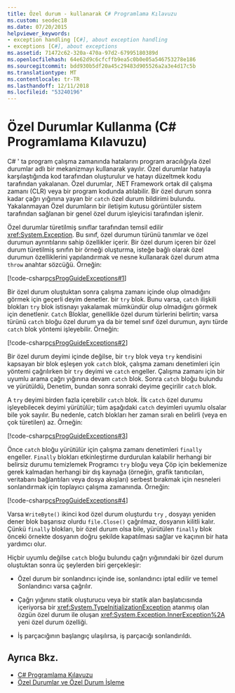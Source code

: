 ```yaml
---
title: Özel durum - kullanarak C# Programlama Kılavuzu
ms.custom: seodec18
ms.date: 07/20/2015
helpviewer_keywords:
- exception handling [C#], about exception handling
- exceptions [C#], about exceptions
ms.assetid: 71472c62-320a-470a-97d2-67995180389d
ms.openlocfilehash: 64e62d9c6cfcffb9ea5c0b0e05a546753278e186
ms.sourcegitcommit: bdd930b5df20a45c29483d905526a2a3e4d17c5b
ms.translationtype: MT
ms.contentlocale: tr-TR
ms.lasthandoff: 12/11/2018
ms.locfileid: "53240196"
---
```

# <a name="using-exceptions-c-programming-guide"></a>Özel Durumlar Kullanma (C# Programlama Kılavuzu)
C# ' ta program çalışma zamanında hatalarını program aracılığıyla özel durumlar adlı bir mekanizmayı kullanarak yayılır. Özel durumlar hatayla karşılaştığında kod tarafından oluşturulur ve hatayı düzeltmek kodu tarafından yakalanan. Özel durumlar, .NET Framework ortak dil çalışma zamanı (CLR) veya bir program kodunda atılabilir. Bir özel durum sonra kadar çağrı yığınına yayan bir `catch` özel durum bildirimi bulundu. Yakalanmayan Özel durumların bir iletişim kutusu görüntüler sistem tarafından sağlanan bir genel özel durum işleyicisi tarafından işlenir.  
  
 Özel durumlar türetilmiş sınıflar tarafından temsil edilir <xref:System.Exception>. Bu sınıf, özel durumun türünü tanımlar ve özel durumun ayrıntılarını sahip özellikler içerir. Bir özel durum içeren bir özel durum türetilmiş sınıfın bir örneği oluşturma, isteğe bağlı olarak özel durumun özelliklerini yapılandırmak ve nesne kullanarak özel durum atma `throw` anahtar sözcüğü. Örneğin:  
  
 [!code-csharp[csProgGuideExceptions#1](../../../csharp/programming-guide/exceptions/codesnippet/CSharp/using-exceptions_1.cs)]  
  
 Bir özel durum oluştuktan sonra çalışma zamanı içinde olup olmadığını görmek için geçerli deyim denetler. bir `try` blok. Bunu varsa, `catch` ilişkili blokları `try` blok istisnayı yakalamak mümkündür olup olmadığını görmek için denetlenir. `Catch` Bloklar, genellikle özel durum türlerini belirtin; varsa türünü `catch` bloğu özel durum ya da bir temel sınıf özel durumun, aynı türde `catch` blok yöntemi işleyebilir. Örneğin:  
  
 [!code-csharp[csProgGuideExceptions#2](../../../csharp/programming-guide/exceptions/codesnippet/CSharp/using-exceptions_2.cs)]  
  
 Bir özel durum deyimi içinde değilse, bir `try` blok veya `try` kendisini kapsayan bir blok eşleşen yok `catch` blok, çalışma zamanı denetimleri için yöntemi çağrılırken bir `try` deyimi ve `catch` engeller. Çalışma zamanı için bir uyumlu arama çağrı yığınına devam `catch` blok. Sonra `catch` bloğu bulundu ve yürütüldü, Denetim, bundan sonra sonraki deyime geçirilir `catch` blok.  
  
 A `try` deyimi birden fazla içerebilir `catch` blok. İlk `catch` özel durumu işleyebilecek deyimi yürütülür; tüm aşağıdaki `catch` deyimleri uyumlu olsalar bile yok sayılır. Bu nedenle, catch blokları her zaman sıralı en belirli (veya en çok türetilen) az. Örneğin:  
  
 [!code-csharp[csProgGuideExceptions#3](../../../csharp/programming-guide/exceptions/codesnippet/CSharp/using-exceptions_3.cs)]  
  
 Önce `catch` bloğu yürütülür için çalışma zamanı denetimleri `finally` engeller. `Finally` blokları etkinleştirme durdurulan kalabilir herhangi bir belirsiz durumu temizlemek Programcı `try` bloğu veya Çöp için beklemenize gerek kalmadan herhangi bir dış kaynağa (örneğin, grafik tanıtıcıları, veritabanı bağlantıları veya dosya akışları) serbest bırakmak için nesneleri sonlandırmak için toplayıcı çalışma zamanında. Örneğin:  
  
 [!code-csharp[csProgGuideExceptions#4](../../../csharp/programming-guide/exceptions/codesnippet/CSharp/using-exceptions_4.cs)]  
  
 Varsa `WriteByte()` ikinci kod özel durum oluşturdu `try` , dosyayı yeniden dener blok başarısız olurdu `file.Close()` çağrılmaz, dosyanın kilitli kalır. Çünkü `finally` blokları, bir özel durum olsa bile, yürütülen `finally` blok önceki örnekte dosyanın doğru şekilde kapatılması sağlar ve kaçının bir hata yardımcı olur.  
  
 Hiçbir uyumlu değilse `catch` bloğu bulundu çağrı yığınındaki bir özel durum oluştuktan sonra üç şeylerden biri gerçekleşir:  
  
-   Özel durum bir sonlandırıcı içinde ise, sonlandırıcı iptal edilir ve temel Sonlandırıcı varsa çağrılır.  
  
-   Çağrı yığınını statik oluşturucu veya bir statik alan başlatıcısında içeriyorsa bir <xref:System.TypeInitializationException> atanmış olan özgün özel durum ile oluşan <xref:System.Exception.InnerException%2A> yeni özel durum özelliği.  
  
-   İş parçacığının başlangıç ulaşılırsa, iş parçacığı sonlandırıldı.  
  
## <a name="see-also"></a>Ayrıca Bkz.

- [C# Programlama Kılavuzu](../../../csharp/programming-guide/index.md)  
- [Özel Durumlar ve Özel Durum İşleme](../../../csharp/programming-guide/exceptions/index.md)

